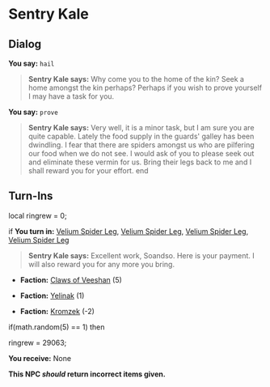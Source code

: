 # Sentry Kale
## Dialog

**You say:** `hail`



>**Sentry Kale says:** Why come you to the home of the kin? Seek a home amongst the kin perhaps? Perhaps if you wish to prove yourself I may have a task for you.

**You say:** `prove`



>**Sentry Kale says:** Very well, it is a minor task, but I am sure you are quite capable. Lately the food supply in the guards' galley has been dwindling. I fear that there are spiders amongst us who are pilfering our food when we do not see. I would ask of you to please seek out and eliminate these vermin for us. Bring their legs back to me and I shall reward you for your effort.
end

## Turn-Ins



local ringrew = 0;



if **You turn in:** [Velium Spider Leg](/item/29080), [Velium Spider Leg](/item/29080), [Velium Spider Leg](/item/29080), [Velium Spider Leg](/item/29080)


>**Sentry Kale says:** Excellent work, Soandso. Here is your payment. I will also reward you for any more you bring.


* __Faction:__ [Claws of Veeshan](/faction/430) (5)



* __Faction:__ [Yelinak](/faction/436) (1)



* __Faction:__ [Kromzek](/faction/448) (-2)



if(math.random(5) == 1) then



ringrew = 29063; 



 **You receive:** None 

**This NPC *should* return incorrect items given.**

